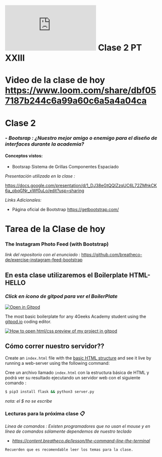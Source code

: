 # ![4Geeks Logo](http://assets.breatheco.de/apis/img/images.php?blob&random&cat=icon&tags=4geeks,16) Clase 2 PT XXIII
# Video de la clase de hoy https://www.loom.com/share/dbf057187b244c6a99a60c6a5a4a04ca

# Clase 2

### - _Bootsrap : ¿Nuestro mejor amigo o enemigo para el diseño de interfaces durante la academia?_

#### Conceptos vistos:
- Bootsrap
  Sistema de Grillas
  Componentes
  Espaciado

_Presentación utilizada en la clase :_

https://docs.google.com/presentation/d/1_DJ38eGtQQIZzqUC6L72ZMhkCK6a_obqGNr_xWf0uLo/edit?usp=sharing

_Links Adicionales:_

+ Página oficial de Bootstrap https://getbootstrap.com/

# Tarea de la Clase de hoy
### The Instagram Photo Feed (with Bootstrap)
_link del repositorio con el enunciado_ : https://github.com/breatheco-de/exercise-instagram-feed-bootstrap
## En esta clase utilizaremos el Boilerplate HTML-HELLO 
### _Click en ícono de gitpod para ver el BoilerPlate_
[![Open in Gitpod ](https://gitpod.io/button/open-in-gitpod.svg)](https://gitpod.io#https://github.com/4GeeksAcademy/html-hello.git)

The most basic boilerplate for any 4Geeks Academy student using the [gitpod.io](gitpod.io) coding editor.

[![How to open html/css preview of my project in gitpod](https://github.com/4GeeksAcademy/Templates-Boilerplates/blob/master/assets/hello-html-intro.png?raw=true)](https://youtu.be/dfbDCMu_p-0)

##  Cómo correr nuestro servidor??

Create an `index.html` file with the [basic HTML structure](http://content.breatheco.de/lesson/what-is-html-learn-html#page-structure) and see it live by running a web-server using the following command:

Cree un archivo llamado `index.html` con la estructura básica de HTML y podrá ver su resultado ejecutando un servidor web  con el siguiente comando :

```sh
$ pip3 install flask && python3 server.py
```
_nota: el $ no se escribe_



### Lecturas para la próxima clase 📋
  _Linea de comandos : Existen programadores que no usan el mouse y en línea de comandos sólamente dependemos de nuestro teclado_
+ _https://content.breatheco.de/lesson/the-command-line-the-terminal_

```
Recuerden que es recomendable leer los temas para la clase.
```
